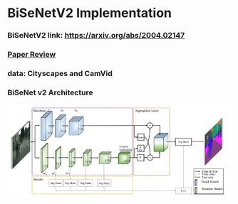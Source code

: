 # BiSeNetV2 Implementation 
### BiSeNetV2 link: https://arxiv.org/abs/2004.02147  
### [Paper Review](https://github.com/Sangh0/Segmentation/blob/main/BiSeNet%20v2/BiSeNet_v2_paper.ipynb) 
### data: Cityscapes and CamVid  
### BiSeNet v2 Architecture  
<img src = "https://github.com/Sangh0/Segmentation/blob/main/BiSeNet%20v2/figure/figure3.JPG?raw=true">